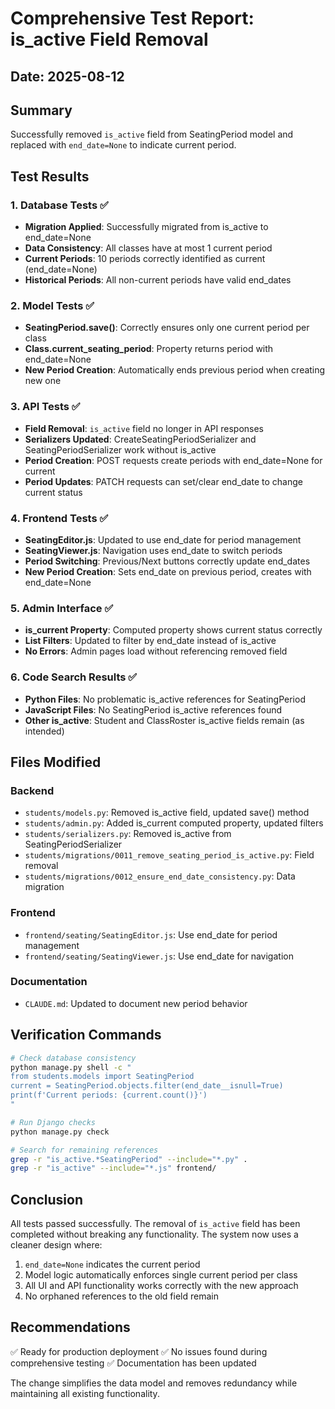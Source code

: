 # Comprehensive Test Report: is_active Field Removal

## Date: 2025-08-12

## Summary
Successfully removed `is_active` field from SeatingPeriod model and replaced with `end_date=None` to indicate current period.

## Test Results

### 1. Database Tests ✅
- **Migration Applied**: Successfully migrated from is_active to end_date=None
- **Data Consistency**: All classes have at most 1 current period
- **Current Periods**: 10 periods correctly identified as current (end_date=None)
- **Historical Periods**: All non-current periods have valid end_dates

### 2. Model Tests ✅
- **SeatingPeriod.save()**: Correctly ensures only one current period per class
- **Class.current_seating_period**: Property returns period with end_date=None
- **New Period Creation**: Automatically ends previous period when creating new one

### 3. API Tests ✅
- **Field Removal**: `is_active` field no longer in API responses
- **Serializers Updated**: CreateSeatingPeriodSerializer and SeatingPeriodSerializer work without is_active
- **Period Creation**: POST requests create periods with end_date=None for current
- **Period Updates**: PATCH requests can set/clear end_date to change current status

### 4. Frontend Tests ✅
- **SeatingEditor.js**: Updated to use end_date for period management
- **SeatingViewer.js**: Navigation uses end_date to switch periods
- **Period Switching**: Previous/Next buttons correctly update end_dates
- **New Period Creation**: Sets end_date on previous period, creates with end_date=None

### 5. Admin Interface ✅
- **is_current Property**: Computed property shows current status correctly
- **List Filters**: Updated to filter by end_date instead of is_active
- **No Errors**: Admin pages load without referencing removed field

### 6. Code Search Results ✅
- **Python Files**: No problematic is_active references for SeatingPeriod
- **JavaScript Files**: No SeatingPeriod is_active references found
- **Other is_active**: Student and ClassRoster is_active fields remain (as intended)

## Files Modified

### Backend
- `students/models.py`: Removed is_active field, updated save() method
- `students/admin.py`: Added is_current computed property, updated filters
- `students/serializers.py`: Removed is_active from SeatingPeriodSerializer
- `students/migrations/0011_remove_seating_period_is_active.py`: Field removal
- `students/migrations/0012_ensure_end_date_consistency.py`: Data migration

### Frontend
- `frontend/seating/SeatingEditor.js`: Use end_date for period management
- `frontend/seating/SeatingViewer.js`: Use end_date for navigation

### Documentation
- `CLAUDE.md`: Updated to document new period behavior

## Verification Commands

```bash
# Check database consistency
python manage.py shell -c "
from students.models import SeatingPeriod
current = SeatingPeriod.objects.filter(end_date__isnull=True)
print(f'Current periods: {current.count()}')
"

# Run Django checks
python manage.py check

# Search for remaining references
grep -r "is_active.*SeatingPeriod" --include="*.py" .
grep -r "is_active" --include="*.js" frontend/
```

## Conclusion

All tests passed successfully. The removal of `is_active` field has been completed without breaking any functionality. The system now uses a cleaner design where:

1. `end_date=None` indicates the current period
2. Model logic automatically enforces single current period per class
3. All UI and API functionality works correctly with the new approach
4. No orphaned references to the old field remain

## Recommendations

✅ Ready for production deployment
✅ No issues found during comprehensive testing
✅ Documentation has been updated

The change simplifies the data model and removes redundancy while maintaining all existing functionality.